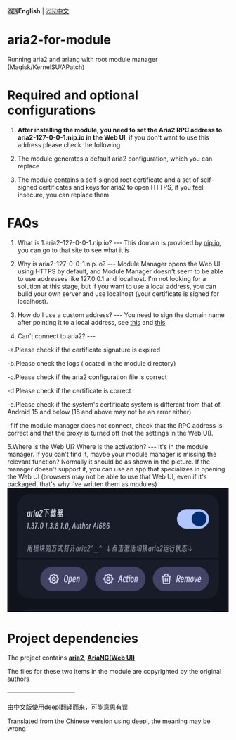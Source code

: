 **🇬🇧English** | [🇨🇳中文](README.md) 

# aria2-for-module
Running aria2 and ariang with root module manager (Magisk/KernelSU/APatch)

# Required and optional configurations
 1. **After installing the module, you need to set the Aria2 RPC address to aria2-127-0-0-1.nip.io in the Web UI**, if you don't want to use this address please check the following
 
2. The module generates a default aria2 configuration, which you can replace
 
3. The module contains a self-signed root certificate and a set of self-signed certificates and keys for aria2 to open HTTPS, if you feel insecure, you can replace them

# FAQs
 1. What is 1.aria2-127-0-0-1.nip.io? --- This domain is provided by [nip.io](nip.io), you can go to that site to see what it is
 
 2. Why is aria2-127-0-0-1.nip.io? --- Module Manager opens the Web UI using HTTPS by default, and Module Manager doesn't seem to be able to use addresses like 127.0.0.1 and localhost. I'm not looking for a solution at this stage, but if you want to use a local address, you can build your own server and use localhost (your certificate is signed for localhost).

 3. How do I use a custom address? --- You need to sign the domain name after pointing it to a local address, see [this](https://blog.csdn.net/xiejianweifdd/article/details/132520188) and [ this](https://www.gworg.com/ssl/832.html)
 
 4. Can't connect to aria2? ---
 
   -a.Please check if the certificate signature is expired
 
   -b.Please check the logs (located in the module directory)
 
   -c.Please check if the aria2 configuration file is correct
 
   -d Please check if the certificate is correct
 
   -e.Please check if the system's certificate system is different from that of Android 15 and below (15 and above may not be an error either)
 
   -f.If the module manager does not connect, check that the RPC address is correct and that the proxy is turned off (not the settings in the Web UI).

 5.Where is the Web UI? Where is the activation? --- It's in the module manager. If you can't find it, maybe your module manager is missing the relevant function? Normally it should be as shown in the picture. If the manager doesn't support it, you can use an app that specializes in opening the Web UI (browsers may not be able to use that Web UI, even if it's packaged, that's why I've written them as modules)
    ![screencast](jpg/en.jpg)

# Project dependencies
The project contains [**aria2**](https://github.com/aria2/aria2), [**AriaNG(Web UI)**](https://github.com/mayswind/AriaNg)

The files for these two items in the module are copyrighted by the original authors

———————————
 
由中文版使用deepl翻译而来，可能意思有误

Translated from the Chinese version using deepl, the meaning may be wrong
